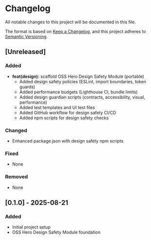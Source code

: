 # Changelog

All notable changes to this project will be documented in this file.

The format is based on [Keep a Changelog](https://keepachangelog.com/en/1.0.0/),
and this project adheres to [Semantic Versioning](https://semver.org/spec/v2.0.0.html).

## [Unreleased]

### Added
- **feat(design):** scaffold OSS Hero Design Safety Module (portable)
  - Added design safety policies (ESLint, import boundaries, token guards)
  - Added performance budgets (Lighthouse CI, bundle limits)
  - Added design guardian scripts (contracts, accessibility, visual, performance)
  - Added test templates and UI test files
  - Added GitHub workflow for design safety CI/CD
  - Added npm scripts for design safety checks

### Changed
- Enhanced package.json with design safety npm scripts

### Fixed
- None

### Removed
- None

## [0.1.0] - 2025-08-21

### Added
- Initial project setup
- OSS Hero Design Safety Module foundation
